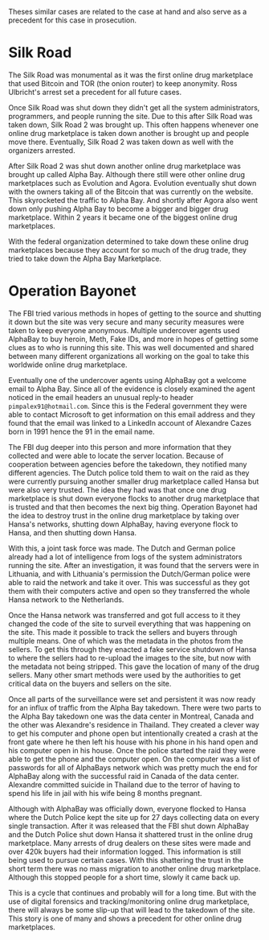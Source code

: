 Theses similar cases are related to the case at hand and also serve as a precedent for this case in prosecution.

# Silk Road

The Silk Road was monumental as it was the first online drug marketplace that used Bitcoin and TOR (the onion router) to keep anonymity. Ross Ulbricht's arrest set a precedent for all future cases.

Once Silk Road was shut down they didn't get all the system administrators, programmers, and people running the site. Due to this after Silk Road was taken down, Silk Road 2 was brought up. This often happens whenever one online drug marketplace is taken down another is brought up and people move there. Eventually, Silk Road 2 was taken down as well with the organizers arrested. 

After Silk Road 2 was shut down another online drug marketplace was brought up called Alpha Bay. Although there still were other online drug marketplaces such as Evolution and Agora. Evolution eventually shut down with the owners taking all of the Bitcoin that was currently on the website. This skyrocketed the traffic to Alpha Bay. And shortly after Agora also went down only pushing Alpha Bay to become a bigger and bigger drug marketplace. Within 2 years it became one of the biggest online drug marketplaces.

With the federal organization determined to take down these online drug marketplaces because they account for so much of the drug trade, they tried to take down the Alpha Bay Marketplace.

# Operation Bayonet

The FBI tried various methods in hopes of getting to the source and shutting it down but the site was very secure and many security measures were taken to keep everyone anonymous. Multiple undercover agents used AlphaBay to buy heroin, Meth, Fake IDs, and more in hopes of getting some clues as to who is running this site. This was well documented and shared between many different organizations all working on the goal to take this worldwide online drug marketplace. 

Eventually one of the undercover agents using AlphaBay got a welcome email to Alpha Bay. Since all of the evidence is closely examined the agent noticed in the email headers an unusual reply-to header ```pimpalex91@hotmail.com```. Since this is the Federal government they were able to contact Microsoft to get information on this email address and they found that the email was linked to a LinkedIn account of Alexandre Cazes born in 1991 hence the 91 in the email name.

The FBI dug deeper into this person and more information that they collected and were able to locate the server location. Because of cooperation between agencies before the takedown, they notified many different agencies. The Dutch police told them to wait on the raid as they were currently pursuing another smaller drug marketplace called Hansa but were also very trusted. The idea they had was that once one drug marketplace is shut down everyone flocks to another drug marketplace that is trusted and that then becomes the next big thing. Operation Bayonet had the idea to destroy trust in the online drug marketplace by taking over Hansa's networks, shutting down AlphaBay, having everyone flock to Hansa, and then shutting down Hansa.

With this, a joint task force was made. The Dutch and German police already had a lot of intelligence from logs of the system administrators running the site. After an investigation, it was found that the servers were in Lithuania, and with Lithuania's permission the Dutch/German police were able to raid the network and take it over. This was successful as they got them with their computers active and open so they transferred the whole Hansa network to the Netherlands.

Once the Hansa network was transferred and got full access to it they changed the code of the site to surveil everything that was happening on the site. This made it possible to track the sellers and buyers through multiple means. One of which was the metadata in the photos from the sellers. To get this through they enacted a fake service shutdown of Hansa to where the sellers had to re-upload the images to the site, but now with the metadata not being stripped. This gave the location of many of the drug sellers. Many other smart methods were used by the authorities to get critical data on the buyers and sellers on the site. 

Once all parts of the surveillance were set and persistent it was now ready for an influx of traffic from the Alpha Bay takedown. There were two parts to the Alpha Bay takedown one was the data center in Montreal, Canada and the other was Alexandre's residence in Thailand. They created a clever way to get his computer and phone open but intentionally created a crash at the front gate where he then left his house with his phone in his hand open and his computer open in his house. Once the police started the raid they were able to get the phone and the computer open. On the computer was a list of passwords for all of AlphaBays network which was pretty much the end for AlphaBay along with the successful raid in Canada of the data center. Alexandre committed suicide in Thailand due to the terror of having to spend his life in jail with his wife being 8 months pregnant. 

Although with AlphaBay was officially down, everyone flocked to Hansa where the Dutch Police kept the site up for 27 days collecting data on every single transaction. After it was released that the FBI shut down AlphaBay and the Dutch Police shut down Hansa it shattered trust in the online drug marketplace. Many arrests of drug dealers on these sites were made and over 420k buyers had their information logged. This information is still being used to pursue certain cases. With this shattering the trust in the short term there was no mass migration to another online drug marketplace. Although this stopped people for a short time, slowly it came back up. 

This is a cycle that continues and probably will for a long time. But with the use of digital forensics and tracking/monitoring online drug marketplace, there will always be some slip-up that will lead to the takedown of the site. This story is one of many and shows a precedent for other online drug marketplaces. 
